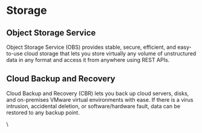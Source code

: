 # Storage

## Object Storage Service​

Object Storage Service (OBS) provides stable, secure, efficient, and easy-to-use cloud storage that lets you store virtually any volume of unstructured data in any format and access it from anywhere using REST APIs.

## Cloud Backup and Recovery

Cloud Backup and Recovery (CBR) lets you back up cloud servers, disks, and on-premises VMware virtual environments with ease. If there is a virus intrusion, accidental deletion, or software/hardware fault, data can be restored to any backup point.

\
